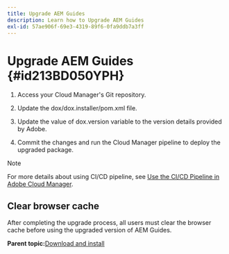 ```yaml
---
title: Upgrade AEM Guides
description: Learn how to Upgrade AEM Guides
exl-id: 57ae906f-69e3-4319-89f6-0fa9ddb7a3ff
---
```

# Upgrade AEM Guides {#id213BD050YPH}

1.  Access your Cloud Manager's Git repository.

1.  Update the dox/dox.installer/pom.xml file.

1.  Update the value of dox.version variable to the version details provided by Adobe.

1.  Commit the changes and run the Cloud Manager pipeline to deploy the upgraded package.


>[!NOTE]
>
> For more details about using CI/CD pipeline, see [Use the CI/CD Pipeline in Adobe Cloud Manager](https://experienceleague.adobe.com/docs/experience-manager-learn/foundation/cloud-manager/use-the-cicd-pipeline-in-cloud-manager-for-aem.html).

## Clear browser cache 

After completing the upgrade process, all users must clear the browser cache before using the upgraded version of AEM Guides.

**Parent topic:**[Download and install](download-install.md)
